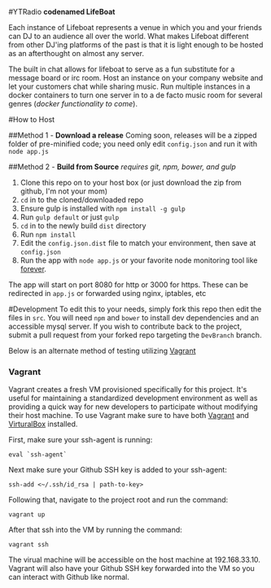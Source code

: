 #YTRadio
__codenamed LifeBoat__

Each instance of Lifeboat represents a venue in which you and your friends can DJ to an audience all over the world. What makes Lifeboat different from other DJ'ing platforms of the past is that it is light enough to be hosted as an afterthought on almost any server.


The built in chat allows for lifeboat to serve as a fun substitute for a message board or irc room. Host an instance on your company website and let your customers chat while sharing music. Run multiple instances in a docker containers to turn one server in to a de facto music room for several genres (_docker functionality to come_).


#How to Host

##Method 1 - __Download a release__
Coming soon, releases will be a zipped folder of pre-minified code; you need only edit `config.json` and run it with `node app.js`

##Method 2 - __Build from Source__
_requires git, npm, bower, and gulp_

1. Clone this repo on to your host box (or just download the zip from github, I'm not your mom)
2. `cd` in to the cloned/downloaded repo
3. Ensure gulp is installed with `npm install -g gulp`
4. Run `gulp default` or just `gulp`
5. `cd` in to the newly build `dist` directory
6. Run `npm install`
7. Edit the `config.json.dist` file to match your environment, then save at `config.json`
8. Run the app with `node app.js` or your favorite node monitoring tool like [forever](https://github.com/foreverjs/forever).

The app will start on port 8080 for http or 3000 for https. These can be redirected in `app.js` or forwarded using nginx, iptables, etc


#Development
To edit this to your needs, simply fork this repo then edit the files in `src`. You will need `npm` and `bower` to install dev dependencies and an accessible mysql server. If you wish to contribute back to the project, submit a pull request from your forked repo targeting the `DevBranch` branch.

Below is an alternate method of testing utilizing [Vagrant](https://www.vagrantup.com/downloads.html)


### Vagrant
Vagrant creates a fresh VM provisioned specifically for this project. It's useful for maintaining a standardized development environment as well as providing a quick way for new developers to participate without modifying their host machine. To use Vagrant make sure to have both [Vagrant](https://www.vagrantup.com/downloads.html) and [VirturalBox](https://www.virtualbox.org/wiki/Downloads) installed.

First, make sure your ssh-agent is running:

```
eval `ssh-agent`
```

Next make sure your Github SSH key is added to your ssh-agent:

```
ssh-add <~/.ssh/id_rsa | path-to-key>
```

Following that, navigate to the project root and run the command:

```
vagrant up
```

After that ssh into the VM by running the command:

```
vagrant ssh
```

The virual machine will be accessible on the host machine at 192.168.33.10. Vagrant will also have your Github SSH key forwarded into the VM so you can interact with Github like normal.

